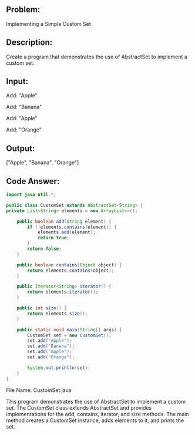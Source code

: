 ## Problem: 
Implementing a Simple Custom Set

## Description: 
Create a program that demonstrates the use of AbstractSet to implement a custom set.

## Input:
Add: "Apple"

Add: "Banana"

Add: "Apple"

Add: "Orange"

## Output:
["Apple", "Banana", "Orange"]

## Code Answer:
```Java
import java.util.*;

public class CustomSet extends AbstractSet<String> {
private List<String> elements = new ArrayList<>();

    public boolean add(String element) {
        if (!elements.contains(element)) {
            elements.add(element);
            return true;
        }
        return false;
    }

    public boolean contains(Object object) {
        return elements.contains(object);
    }

    public Iterator<String> iterator() {
        return elements.iterator();
    }

    public int size() {
        return elements.size();
    }

    public static void main(String[] args) {
        CustomSet set = new CustomSet();
        set.add("Apple");
        set.add("Banana");
        set.add("Apple");
        set.add("Orange");

        System.out.println(set);
    }
}
```

File Name: CustomSet.java

This program demonstrates the use of AbstractSet to implement a custom set. The CustomSet class extends AbstractSet and provides implementations for the add, contains, iterator, and size methods. The main method creates a CustomSet instance, adds elements to it, and prints the set.